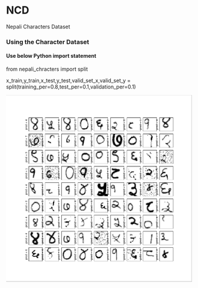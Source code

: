 # NCD
Nepali Characters Dataset

### Using the Character Dataset

#### Use below Python import statement
from nepali_chracters import split

x_train,y_train,x_test,y_test,valid_set_x,valid_set_y = split(training_per=0.8,test_per=0.1,validation_per=0.1)

![Screenshot](nepali_digits.png)
